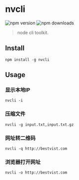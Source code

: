 # nvcli

![npm version](https://img.shields.io/npm/v/nvcli.svg)
![npm downloads](https://img.shields.io/npm/dt/nvcli.svg)

> node cli toolkit.

## Install

```
npm install -g nvcli
```

## Usage

### 显示本地IP 

```
nvcli -i
```

### 压缩文件 

```
nvcli -g input.txt,input.txt.gz
```

### 网址转二维码

```
nvcli -q http://bestvist.com
```

### 浏览器打开网址

```
nvcli -o http://bestvist.com
```
